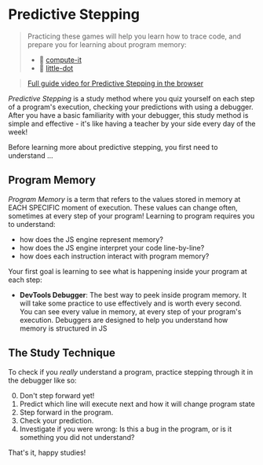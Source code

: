 # Predictive Stepping

> Practicing these games will help you learn how to trace code, and prepare you for
> learning about program memory:
>
> - 🥚 [compute-it](http://compute-it.toxicode.fr/)
> - 🐣 [little-dot](http://little-dot.toxicode.fr/)

> [Full guide video for Predictive Stepping in the browser](https://denepo.js.org/welcome-to-js/3-understanding-programs/1-predicting-execution/guide.mp4)

_Predictive Stepping_ is a study method where you quiz yourself on each step of a
program's execution, checking your predictions with using a debugger. After you have a
basic familiarity with your debugger, this study method is simple and effective - it's
like having a teacher by your side every day of the week!

Before learning more about predictive stepping, you first need to understand ...

## Program Memory

_Program Memory_ is a term that refers to the values stored in memory at EACH SPECIFIC
moment of execution. These values can change often, sometimes at every step of your
program! Learning to program requires you to understand:

- how does the JS engine represent memory?
- how does the JS engine interpret your code line-by-line?
- how does each instruction interact with program memory?

Your first goal is learning to see what is happening inside your program at each step:

- **DevTools Debugger**: The best way to peek inside program memory. It will take some
  practice to use effectively and is worth every second. You can see every value in
  memory, at every step of your program's execution. Debuggers are designed to help you
  understand how memory is structured in JS

## The Study Technique

To check if you _really_ understand a program, practice stepping through it in the
debugger like so:

0. Don't step forward yet!
1. Predict which line will execute next and how it will change program state
2. Step forward in the program.
3. Check your prediction.
4. Investigate if you were wrong: Is this a bug in the program, or is it something you did
   not understand?

That's it, happy studies!
